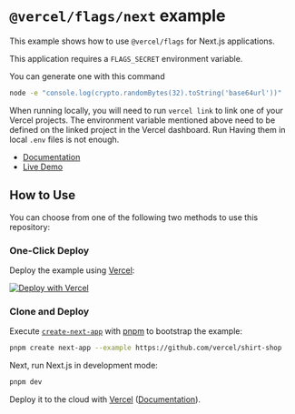 # `@vercel/flags/next` example

This example shows how to use `@vercel/flags` for Next.js applications.

This application requires a `FLAGS_SECRET` environment variable.

You can generate one with this command

```sh
node -e "console.log(crypto.randomBytes(32).toString('base64url'))"
```

When running locally, you will need to run `vercel link` to link one of your Vercel projects. The environment variable mentioned above need to be defined on the linked project in the Vercel dashboard. Run Having them in local `.env` files is not enough.

- [Documentation](https://vercel.com/docs/workflow-collaboration/feature-flags/flags-pattern-nextjs)
- [Live Demo](https://shirt-shop.labs.vercel.dev/)

## How to Use

You can choose from one of the following two methods to use this repository:

### One-Click Deploy

Deploy the example using [Vercel](https://vercel.com?utm_source=github&utm_medium=readme&utm_campaign=shirt-shop):

[![Deploy with Vercel](https://vercel.com/button)](https://vercel.com/new/clone?repository-url=https://github.com/vercel/shirt-shop&project-name=shirt-shop&repository-name=shirt-shop&env=FLAGS_SECRET)

### Clone and Deploy

Execute [`create-next-app`](https://github.com/vercel/next.js/tree/canary/packages/create-next-app) with [pnpm](https://pnpm.io/installation) to bootstrap the example:

```bash
pnpm create next-app --example https://github.com/vercel/shirt-shop
```

Next, run Next.js in development mode:

```bash
pnpm dev
```

Deploy it to the cloud with [Vercel](https://vercel.com/new?utm_source=github&utm_medium=readme&utm_campaign=shirt-shop) ([Documentation](https://nextjs.org/docs/deployment)).
